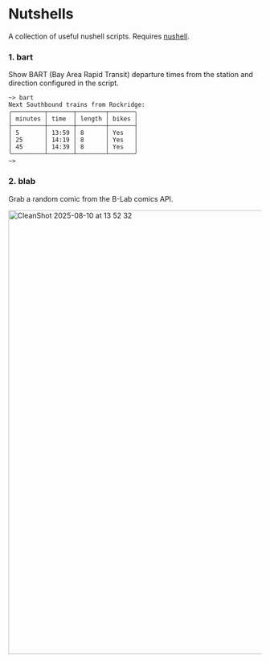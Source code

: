 # Nutshells
A collection of useful nushell scripts. Requires [nushell](https://www.nushell.sh/).

### 1. bart
Show BART (Bay Area Rapid Transit) departure times from the station and direction configured in the script.

```nu
~> bart
Next Southbound trains from Rockridge:
╭─────────┬───────┬────────┬───────╮
│ minutes │ time  │ length │ bikes │
├─────────┼───────┼────────┼───────┤
│ 5       │ 13:59 │ 8      │ Yes   │
│ 25      │ 14:19 │ 8      │ Yes   │
│ 45      │ 14:39 │ 8      │ Yes   │
╰─────────┴───────┴────────┴───────╯
~>
```

### 2. blab
Grab a random comic from the B-Lab comics API.

<img width="2178" height="884" alt="CleanShot 2025-08-10 at 13 52 32" src="https://github.com/user-attachments/assets/ef9b1039-fa62-40f3-822b-93ce96993fbd" />
